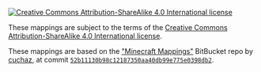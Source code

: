 [![Creative Commons Attribution-ShareAlike 4.0 International license](https://licensebuttons.net/l/by-sa/4.0/88x31.png)](http://creativecommons.org/licenses/by-sa/4.0/)

These mappings are subject to the terms of the [Creative Commons Attribution-ShareAlike 4.0 International license](http://creativecommons.org/licenses/by-sa/4.0/).

These mappings are based on the ["Minecraft Mappings"](https://bitbucket.org/cuchaz/minecraft-mappings) BitBucket repo by [cuchaz](https://bitbucket.org/cuchaz), at commit [`52b11130b98c12187350aa40db99e775e0398db2`](https://bitbucket.org/cuchaz/minecraft-mappings/src/52b11130b98c12187350aa40db99e775e0398db2/1.8.3.mappings).
